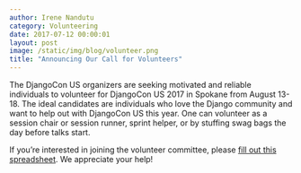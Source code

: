 ```yaml
---
author: Irene Nandutu
category: Volunteering
date: 2017-07-12 00:00:01
layout: post
image: /static/img/blog/volunteer.png
title: "Announcing Our Call for Volunteers"
---
```


The DjangoCon US organizers are seeking motivated and reliable individuals to volunteer for DjangoCon US 2017 in Spokane from August 13-18. The ideal candidates are individuals who love the Django community and want to help out with DjangoCon US this year. One can volunteer as a session chair or session runner, sprint helper, or by stuffing swag bags the day before talks start.

If you’re interested in joining the volunteer committee, please [fill out this spreadsheet](https://docs.google.com/spreadsheets/d/1yCuPaUFcAK_TVZ-40hP6D7pKeTI6OLMy0SVFo2EEeOk/edit#gid=0). We appreciate your help!
